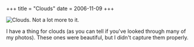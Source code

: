 +++
title = "Clouds"
date = 2006-11-09
+++

![Clouds.  Not a lot more to it.](http://www.aphoenix.ca/photoblog/photos/Clouds.jpg "Water particles, held generally together in such a fashion as to make beautiful white fluffiness")

I have a thing for clouds (as you can tell if you've looked through many of my photos). These ones were beautiful, but I didn't capture them properly.
